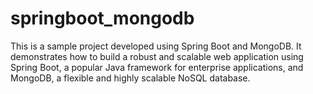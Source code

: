 # springboot_mongodb
This is a sample project developed using Spring Boot and MongoDB. It demonstrates how to build a robust and scalable web application using Spring Boot, a popular Java framework for enterprise applications, and MongoDB, a flexible and highly scalable NoSQL database.
